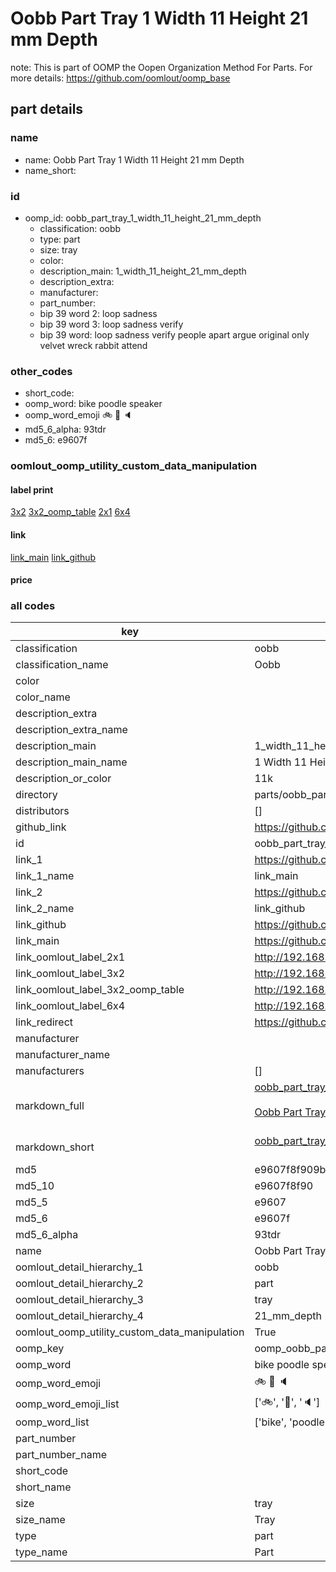 # Oobb Part Tray 1 Width 11 Height 21 mm Depth  

note: This is part of OOMP the Oopen Organization Method For Parts. For more details: https://github.com/oomlout/oomp_base

##  part details
  







### name
* name: Oobb Part Tray 1 Width 11 Height 21 mm Depth
* name_short: 
### id
* oomp_id: oobb_part_tray_1_width_11_height_21_mm_depth
  * classification: oobb
  * type: part
  * size: tray
  * color: 
  * description_main: 1_width_11_height_21_mm_depth
  * description_extra: 
  * manufacturer: 
  * part_number: 
  * bip 39 word 2: loop sadness
  * bip 39 word 3: loop sadness verify
  * bip 39 word: loop sadness verify people apart argue original only velvet wreck rabbit attend

### other_codes
* short_code: 
* oomp_word: bike poodle speaker
* oomp_word_emoji :bike: :poodle: :speaker:
* md5_6_alpha: 93tdr
* md5_6: e9607f






### oomlout_oomp_utility_custom_data_manipulation
#### label print
[3x2](http://192.168.1.245:1112/?label=oomp%2093tdr)
[3x2_oomp_table](http://192.168.1.108:1112/?label=oomp%2093tdr)
[2x1](http://192.168.1.242:1112/?label=oomp%2093tdr)
[6x4](http://192.168.1.55:1112/?label=oomp%2093tdr)    

#### link

[link_main](https://github.com/oomlout/oomlout_oomp_version_1_messy/tree/main/parts/oobb_part_tray_1_width_11_height_21_mm_depth) [link_github](https://github.com/oomlout/oomlout_oomp_version_1_messy/tree/main/parts/oobb_part_tray_1_width_11_height_21_mm_depth)                             

#### price







### all codes 
| key | value |  
| --- | --- |  
| classification | oobb |  
| classification_name | Oobb |  
| color |  |  
| color_name |  |  
| description_extra |  |  
| description_extra_name |  |  
| description_main | 1_width_11_height_21_mm_depth |  
| description_main_name | 1 Width 11 Height 21 mm Depth |  
| description_or_color | 11k |  
| directory | parts/oobb_part_tray_1_width_11_height_21_mm_depth |  
| distributors | [] |  
| github_link | https://github.com/oomlout/oomlout_oomp_part_src/tree/main/parts/oobb_part_tray_1_width_11_height_21_mm_depth |  
| id | oobb_part_tray_1_width_11_height_21_mm_depth |  
| link_1 | https://github.com/oomlout/oomlout_oomp_version_1_messy/tree/main/parts/oobb_part_tray_1_width_11_height_21_mm_depth |  
| link_1_name | link_main |  
| link_2 | https://github.com/oomlout/oomlout_oomp_version_1_messy/tree/main/parts/oobb_part_tray_1_width_11_height_21_mm_depth |  
| link_2_name | link_github |  
| link_github | https://github.com/oomlout/oomlout_oomp_version_1_messy/tree/main/parts/oobb_part_tray_1_width_11_height_21_mm_depth |  
| link_main | https://github.com/oomlout/oomlout_oomp_version_1_messy/tree/main/parts/oobb_part_tray_1_width_11_height_21_mm_depth |  
| link_oomlout_label_2x1 | http://192.168.1.242:1112/?label=oomp%2093tdr |  
| link_oomlout_label_3x2 | http://192.168.1.245:1112/?label=oomp%2093tdr |  
| link_oomlout_label_3x2_oomp_table | http://192.168.1.108:1112/?label=oomp%2093tdr |  
| link_oomlout_label_6x4 | http://192.168.1.55:1112/?label=oomp%2093tdr |  
| link_redirect | https://github.com/oomlout/oomlout_oomp_version_1_messy/tree/main/parts/oobb_part_tray_1_width_11_height_21_mm_depth |  
| manufacturer |  |  
| manufacturer_name |  |  
| manufacturers | [] |  
| markdown_full | [oobb_part_tray_1_width_11_height_21_mm_depth](none)<br>[](none)<br>[Oobb Part Tray 1 Width 11 Height 21 Mm Depth](none)<br><br> |  
| markdown_short | [oobb_part_tray_1_width_11_height_21_mm_depth](none)<br><br> |  
| md5 | e9607f8f909b13942e052a2de56f7c1f |  
| md5_10 | e9607f8f90 |  
| md5_5 | e9607 |  
| md5_6 | e9607f |  
| md5_6_alpha | 93tdr |  
| name | Oobb Part Tray 1 Width 11 Height 21 mm Depth |  
| oomlout_detail_hierarchy_1 | oobb |  
| oomlout_detail_hierarchy_2 | part |  
| oomlout_detail_hierarchy_3 | tray |  
| oomlout_detail_hierarchy_4 | 21_mm_depth |  
| oomlout_oomp_utility_custom_data_manipulation | True |  
| oomp_key | oomp_oobb_part_tray_1_width_11_height_21_mm_depth |  
| oomp_word | bike poodle speaker |  
| oomp_word_emoji | :bike: :poodle: :speaker: |  
| oomp_word_emoji_list | [':bike:', ':poodle:', ':speaker:'] |  
| oomp_word_list | ['bike', 'poodle', 'speaker'] |  
| part_number |  |  
| part_number_name |  |  
| short_code |  |  
| short_name |  |  
| size | tray |  
| size_name | Tray |  
| type | part |  
| type_name | Part |  
